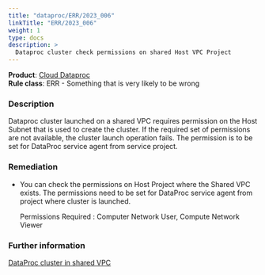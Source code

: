 ```yaml
---
title: "dataproc/ERR/2023_006"
linkTitle: "ERR/2023_006"
weight: 1
type: docs
description: >
  Dataproc cluster check permissions on shared Host VPC Project
---
```


**Product**: [Cloud Dataproc](https://cloud.google.com/dataproc)\
**Rule class**: ERR - Something that is very likely to be wrong

### Description
Dataproc cluster launched on a shared VPC requires permission on the Host Subnet
that is used to create the cluster. If the required set of permissions are not
available, the cluster launch operation fails.
The permission is to be set for DataProc service agent from service project.

### Remediation
- You can check the permissions on Host Project where the Shared VPC exists.
The permissions need to be set for DataProc service agent from project where
cluster is launched.

  Permissions Required : Computer Network User, Compute Network Viewer


### Further information
[DataProc cluster in shared VPC](https://cloud.google.com/dataproc/docs/concepts/configuring-clusters/network#create_a_cluster_that_uses_a_network_in_another_project)
